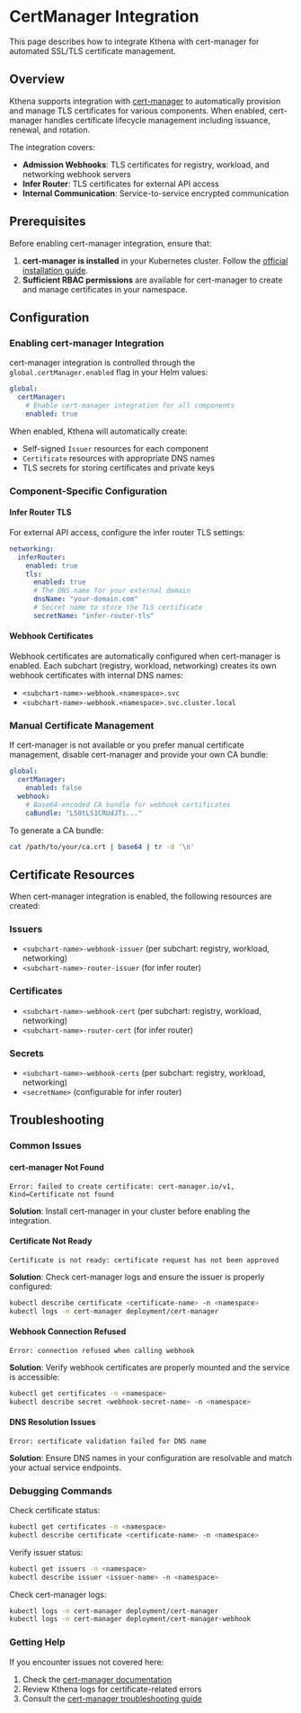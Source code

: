 # CertManager Integration

This page describes how to integrate Kthena with cert-manager for automated SSL/TLS certificate management.

## Overview

Kthena supports integration with [cert-manager](https://cert-manager.io/) to automatically provision and manage TLS certificates for various components. When enabled, cert-manager handles certificate lifecycle management including issuance, renewal, and rotation.

The integration covers:
- **Admission Webhooks**: TLS certificates for registry, workload, and networking webhook servers
- **Infer Router**: TLS certificates for external API access
- **Internal Communication**: Service-to-service encrypted communication

## Prerequisites

Before enabling cert-manager integration, ensure that:

1. **cert-manager is installed** in your Kubernetes cluster. Follow the [official installation guide](https://cert-manager.io/docs/installation/).
2. **Sufficient RBAC permissions** are available for cert-manager to create and manage certificates in your namespace.

## Configuration

### Enabling cert-manager Integration

cert-manager integration is controlled through the `global.certManager.enabled` flag in your Helm values:

```yaml
global:
  certManager:
    # Enable cert-manager integration for all components
    enabled: true
```

When enabled, Kthena will automatically create:
- Self-signed `Issuer` resources for each component
- `Certificate` resources with appropriate DNS names
- TLS secrets for storing certificates and private keys

### Component-Specific Configuration

#### Infer Router TLS

For external API access, configure the infer router TLS settings:

```yaml
networking:
  inferRouter:
    enabled: true
    tls:
      enabled: true
      # The DNS name for your external domain
      dnsName: "your-domain.com"
      # Secret name to store the TLS certificate
      secretName: "infer-router-tls"
```

#### Webhook Certificates

Webhook certificates are automatically configured when cert-manager is enabled. Each subchart (registry, workload, networking) creates its own webhook certificates with internal DNS names:

- `<subchart-name>-webhook.<namespace>.svc`
- `<subchart-name>-webhook.<namespace>.svc.cluster.local`

### Manual Certificate Management

If cert-manager is not available or you prefer manual certificate management, disable cert-manager and provide your own CA bundle:

```yaml
global:
  certManager:
    enabled: false
  webhook:
    # Base64-encoded CA bundle for webhook certificates
    caBundle: "LS0tLS1CRUdJTi..."
```

To generate a CA bundle:
```bash
cat /path/to/your/ca.crt | base64 | tr -d '\n'
```

## Certificate Resources

When cert-manager integration is enabled, the following resources are created:

### Issuers
- `<subchart-name>-webhook-issuer` (per subchart: registry, workload, networking)
- `<subchart-name>-router-issuer` (for infer router)

### Certificates
- `<subchart-name>-webhook-cert` (per subchart: registry, workload, networking)
- `<subchart-name>-router-cert` (for infer router)

### Secrets
- `<subchart-name>-webhook-certs` (per subchart: registry, workload, networking)
- `<secretName>` (configurable for infer router)

## Troubleshooting

### Common Issues

#### cert-manager Not Found
```
Error: failed to create certificate: cert-manager.io/v1, Kind=Certificate not found
```
**Solution**: Install cert-manager in your cluster before enabling the integration.

#### Certificate Not Ready
```
Certificate is not ready: certificate request has not been approved
```
**Solution**: Check cert-manager logs and ensure the issuer is properly configured:
```bash
kubectl describe certificate <certificate-name> -n <namespace>
kubectl logs -n cert-manager deployment/cert-manager
```

#### Webhook Connection Refused
```
Error: connection refused when calling webhook
```
**Solution**: Verify webhook certificates are properly mounted and the service is accessible:
```bash
kubectl get certificates -n <namespace>
kubectl describe secret <webhook-secret-name> -n <namespace>
```

#### DNS Resolution Issues
```
Error: certificate validation failed for DNS name
```
**Solution**: Ensure DNS names in your configuration are resolvable and match your actual service endpoints.

### Debugging Commands

Check certificate status:
```bash
kubectl get certificates -n <namespace>
kubectl describe certificate <certificate-name> -n <namespace>
```

Verify issuer status:
```bash
kubectl get issuers -n <namespace>
kubectl describe issuer <issuer-name> -n <namespace>
```

Check cert-manager logs:
```bash
kubectl logs -n cert-manager deployment/cert-manager
kubectl logs -n cert-manager deployment/cert-manager-webhook
```

### Getting Help

If you encounter issues not covered here:
1. Check the [cert-manager documentation](https://cert-manager.io/docs/)
2. Review Kthena logs for certificate-related errors
3. Consult the [cert-manager troubleshooting guide](https://cert-manager.io/docs/troubleshooting/)